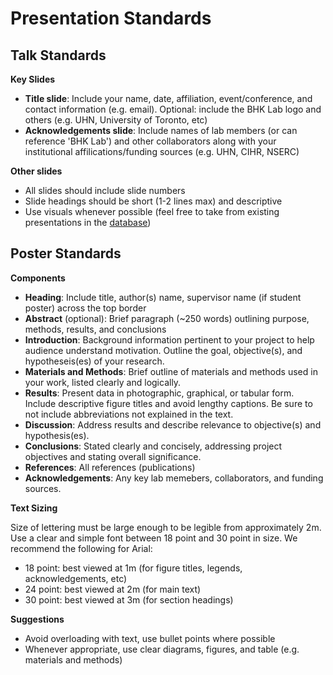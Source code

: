 # Presentation Standards

## Talk Standards

**Key Slides**

- **Title slide**: Include your name, date, affiliation, event/conference, and contact information (e.g. email). Optional: include the BHK Lab logo and others (e.g. UHN, University of Toronto, etc)
- **Acknowledgements slide**: Include names of lab members (or can reference 'BHK Lab') and other collaborators along with your institutional affilications/funding sources (e.g. UHN, CIHR, NSERC)

**Other slides**

- All slides should include slide numbers
- Slide headings should be short (1-2 lines max) and descriptive
- Use visuals whenever possible (feel free to take from existing presentations in the [database](database))


## Poster Standards

**Components**

- **Heading**: Include title, author(s) name, supervisor name (if student poster) across the top border
- **Abstract** (optional): Brief paragraph (~250 words) outlining purpose, methods, results, and conclusions
- **Introduction**: Background information pertinent to your project to help audience understand motivation. Outline the goal, objective(s), and hypotheseis(es) of your research.
- **Materials and Methods**: Brief outline of materials and methods used in your work, listed clearly and logically.
- **Results**: Present data in photographic, graphical, or tabular form. Include descriptive figure titles and avoid lengthy captions. Be sure to not include abbreviations not explained in the text. 
- **Discussion**: Address results and describe relevance to objective(s) and hypothesis(es).
- **Conclusions**: Stated clearly and concisely, addressing project objectives and stating overall significance. 
- **References**: All references (publications)
- **Acknowledgements**: Any key lab memebers, collaborators, and funding sources.

**Text Sizing**

Size of lettering must be large enough to be legible from approximately 2m. Use a clear and simple font between 18 point and 30 point in size. We recommend the following for Arial:

- 18 point: best viewed at 1m (for figure titles, legends, acknowledgements, etc)
- 24 point: best viewed at 2m (for main text)
- 30 point: best viewed at 3m (for section headings)

**Suggestions**

- Avoid overloading with text, use bullet points where possible
- Whenever appropriate, use clear diagrams, figures, and table (e.g. materials and methods)